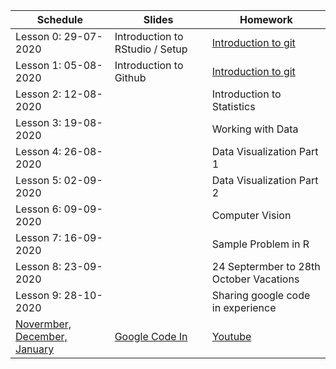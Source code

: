 

| Schedule | Slides | Homework |
| --- |---| --- |
| Lesson 0: 29-07-2020| Introduction to RStudio / Setup | [Introduction to git](https://learn.datacamp.com/courses/introduction-to-git)
| Lesson 1: 05-08-2020| Introduction to Github |  [Introduction to git](https://learn.datacamp.com/courses/introduction-to-git)
| Lesson 2: 12-08-2020| | Introduction to Statistics
| Lesson 3: 19-08-2020| | Working with Data
| Lesson 4: 26-08-2020| | Data Visualization Part 1
| Lesson 5: 02-09-2020| | Data Visualization Part 2
| Lesson 6: 09-09-2020| | Computer Vision
| Lesson 7: 16-09-2020| | Sample Problem in R
| Lesson 8: 23-09-2020| | 24 Septermber to 28th October Vacations
| Lesson 9: 28-10-2020   | | Sharing google code in experience  
| [Novermber, December, January](https://codein.withgoogle.com/) | [Google Code In](https://en.wikipedia.org/wiki/Google_Code-in) | [Youtube](https://www.youtube.com/watch?v=DV5-6s-UfUE)
